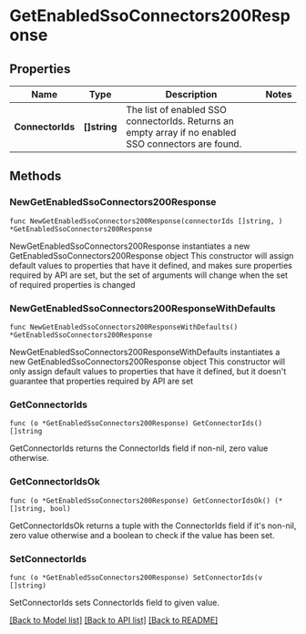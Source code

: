 # GetEnabledSsoConnectors200Response

## Properties

Name | Type | Description | Notes
------------ | ------------- | ------------- | -------------
**ConnectorIds** | **[]string** | The list of enabled SSO connectorIds. Returns an empty array if no enabled SSO connectors are found. | 

## Methods

### NewGetEnabledSsoConnectors200Response

`func NewGetEnabledSsoConnectors200Response(connectorIds []string, ) *GetEnabledSsoConnectors200Response`

NewGetEnabledSsoConnectors200Response instantiates a new GetEnabledSsoConnectors200Response object
This constructor will assign default values to properties that have it defined,
and makes sure properties required by API are set, but the set of arguments
will change when the set of required properties is changed

### NewGetEnabledSsoConnectors200ResponseWithDefaults

`func NewGetEnabledSsoConnectors200ResponseWithDefaults() *GetEnabledSsoConnectors200Response`

NewGetEnabledSsoConnectors200ResponseWithDefaults instantiates a new GetEnabledSsoConnectors200Response object
This constructor will only assign default values to properties that have it defined,
but it doesn't guarantee that properties required by API are set

### GetConnectorIds

`func (o *GetEnabledSsoConnectors200Response) GetConnectorIds() []string`

GetConnectorIds returns the ConnectorIds field if non-nil, zero value otherwise.

### GetConnectorIdsOk

`func (o *GetEnabledSsoConnectors200Response) GetConnectorIdsOk() (*[]string, bool)`

GetConnectorIdsOk returns a tuple with the ConnectorIds field if it's non-nil, zero value otherwise
and a boolean to check if the value has been set.

### SetConnectorIds

`func (o *GetEnabledSsoConnectors200Response) SetConnectorIds(v []string)`

SetConnectorIds sets ConnectorIds field to given value.



[[Back to Model list]](../README.md#documentation-for-models) [[Back to API list]](../README.md#documentation-for-api-endpoints) [[Back to README]](../README.md)


